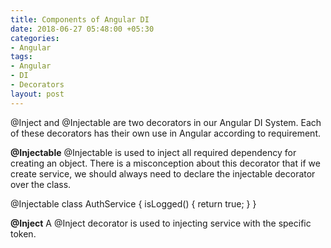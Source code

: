 ```yaml
---
title: Components of Angular DI
date: 2018-06-27 05:48:00 +05:30
categories:
- Angular
tags:
- Angular
- DI
- Decorators
layout: post
---
```


@Inject and @Injectable are two decorators in our Angular DI System. Each of these decorators has their own use in Angular according to requirement.

**@Injectable**
@Injectable is used to inject all required dependency for creating an object. There is a misconception about this decorator that if we create service, we should always need to declare the injectable decorator over the class.

@Injectable
class AuthService {
   isLogged() {
      return true;
    }
}

**@Inject**
A @Inject decorator is used to injecting service with the specific token.